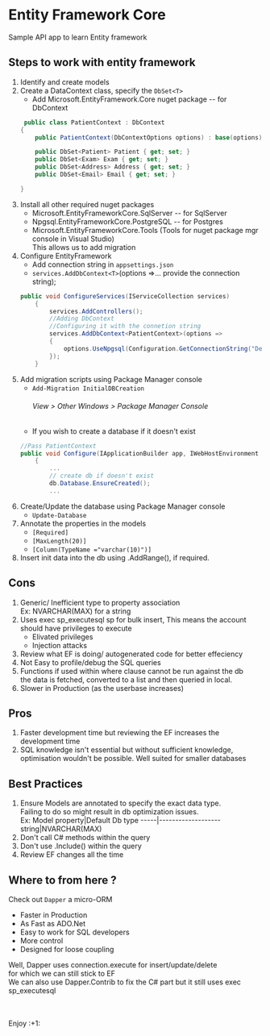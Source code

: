 # Entity Framework Core
Sample API app to learn Entity framework

## Steps to work with entity framework
1. Identify and create models
1. Create a DataContext class, specify the `DbSet<T>`
    * Add Microsoft.EntityFramework.Core nuget package -- for DbContext
    ``` C#
     public class PatientContext : DbContext
    {
        public PatientContext(DbContextOptions options) : base(options) { }

        public DbSet<Patient> Patient { get; set; }
        public DbSet<Exam> Exam { get; set; }
        public DbSet<Address> Address { get; set; }
        public DbSet<Email> Email { get; set; }

    }
    ```
1. Install all other required nuget packages
    * Microsoft.EntityFrameworkCore.SqlServer -- for SqlServer
    * Npgsql.EntityFrameworkCore.PostgreSQL -- for Postgres
    * Microsoft.EntityFrameworkCore.Tools (Tools for nuget package mgr console in Visual Studio)
    <br/>This allows us to add migration
1. Configure EntityFramework
    * Add connection string in `appsettings.json`
    * `services.AddDbContext<T>`(options =>... provide the connection string);
    ``` C#
    public void ConfigureServices(IServiceCollection services)
        {
            services.AddControllers();
            //Adding DbContext
            //Configuring it with the connetion string
            services.AddDbContext<PatientContext>(options =>
            {
                options.UseNpgsql(Configuration.GetConnectionString("DefaultDbConnection"));
            });
        }
    ```
1. Add migration scripts using Package Manager console    
    * `Add-Migration InitialDBCreation`
      ###### View > Other Windows > Package Manager Console
    * If you wish to create a database if it doesn't exist
    ``` C#
    //Pass PatientContext
    public void Configure(IApplicationBuilder app, IWebHostEnvironment env, PatientContext db)
        {
            ...
            // create db if doesn't exist
            db.Database.EnsureCreated();
            ...
    ```
1. Create/Update the database using Package Manager console
    * `Update-Database`
1. Annotate the properties in the models
    * `[Required]`
    * `[MaxLength(20)]`
    * `[Column(TypeName ="varchar(10)")]`
1. Insert init data into the db using <dbContext>.AddRange(<T>), if required.

## Cons
1. Generic/ Inefficient type to property association
   <br/>Ex: NVARCHAR(MAX) for a string
1. Uses exec sp_executesql sp for bulk insert, This means the account should have privileges to execute 
      * Elivated privileges
      * Injection attacks
1. Review what EF is doing/ autogenerated code for better effeciency
1. Not Easy to profile/debug the SQL queries
1. Functions if used within where clause cannot be run against the db
   <br/> the data is fetched, converted to a list and then queried in local.
1. Slower in Production (as the userbase increases)

## Pros
1. Faster development time but reviewing the EF increases the development time
1. SQL knowledge isn't essential but without sufficient knowledge, optimisation wouldn't be possible.
Well suited for smaller databases

## Best Practices
1. Ensure Models are annotated to specify the exact data type.<br/>
   Failing to do so might result in db optimization issues.
   <br/>
   Ex: 
   Model property|Default Db type
   -----|-------------------
   string|NVARCHAR(MAX)
   <br/>
1. Don't call C# methods within the query
1. Don't use .Include() within the query
1. Review EF changes all the time

## Where to from here ?
Check out `Dapper` a micro-ORM
-  Faster in Production<br/>
-  As Fast as ADO.Net<br/>
-  Easy to work for SQL developers<br/>
-  More control
-  Designed for loose coupling

Well, Dapper uses connection.execute for insert/update/delete <br/>
for which we can still stick to EF<br/>
We can also use Dapper.Contrib to fix the C# part but it still uses exec sp_executesql


<br/>
<br/>
Enjoy :+1: 
